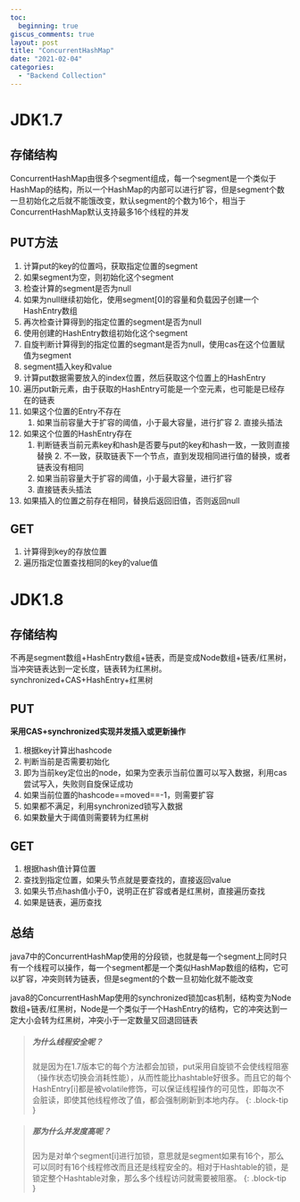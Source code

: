 ```yaml
---
toc:
  beginning: true
giscus_comments: true
layout: post
title: "ConcurrentHashMap"
date: "2021-02-04"
categories: 
  - "Backend Collection"
---
```



# JDK1.7
## 存储结构
ConcurrentHashMap由很多个segment组成，每一个segment是一个类似于HashMap的结构，所以一个HashMap的内部可以进行扩容，但是segment个数一旦初始化之后就不能饿改变，默认segment的个数为16个，相当于ConcurrentHashMap默认支持最多16个线程的并发

## PUT方法
1. 计算put的key的位置吗，获取指定位置的segment
2. 如果segment为空，则初始化这个segment
  1. 检查计算的segment是否为null
  2. 如果为null继续初始化，使用segment[0]的容量和负载因子创建一个HashEntry数组
  3. 再次检查计算得到的指定位置的segment是否为null
  4. 使用创建的HashEntry数组初始化这个segment
  5. 自旋判断计算得到的指定位置的segmant是否为null，使用cas在这个位置赋值为segment
3. segment插入key和value
4. 计算put数据需要放入的index位置，然后获取这个位置上的HashEntry
5. 遍历put新元素，由于获取的HashEntry可能是一个空元素，也可能是已经存在的链表
  1. 如果这个位置的Entry不存在
        1. 如果当前容量大于扩容的阈值，小于最大容量，进行扩容
            2. 直接头插法
  2. 如果这个位置的HashEntry存在
        1. 判断链表当前元素key和hash是否要与put的key和hash一致，一致则直接替换
            2. 不一致，获取链表下一个节点，直到发现相同进行值的替换，或者链表没有相同
      1. 如果当前容量大于扩容的阈值，小于最大容量，进行扩容
      2. 直接链表头插法
6. 如果插入的位置之前存在相同，替换后返回旧值，否则返回null


## GET
1. 计算得到key的存放位置
2. 遍历指定位置查找相同的key的value值


# JDK1.8
## 存储结构
不再是segment数组+HashEntry数组+链表，而是变成Node数组+链表/红黑树，当冲突链表达到一定长度，链表转为红黑树。synchronized+CAS+HashEntry+红黑树


## PUT
**采用CAS+synchronized实现并发插入或更新操作**

1. 根据key计算出hashcode
2. 判断当前是否需要初始化
3. 即为当前key定位出的node，如果为空表示当前位置可以写入数据，利用cas尝试写入，失败则自旋保证成功
4. 如果当前位置的hashcode==moved==-1，则需要扩容
5. 如果都不满足，利用synchronized锁写入数据
6. 如果数量大于阈值则需要转为红黑树


## GET
1. 根据hash值计算位置
2. 查找到指定位置，如果头节点就是要查找的，直接返回value
3. 如果头节点hash值小于0，说明正在扩容或者是红黑树，直接遍历查找
4. 如果是链表，遍历查找


## 总结
java7中的ConcurrentHashMap使用的分段锁，也就是每一个segment上同时只有一个线程可以操作，每一个segment都是一个类似HashMap数组的结构，它可以扩容，冲突则转为链表，但是segment的个数一旦初始化就不能改变

java8的ConcurrentHashMap使用的synchronized锁加cas机制，结构变为Node数组+链表/红黑树，Node是一个类似于一个HashEntry的结构，它的冲突达到一定大小会转为红黑树，冲突小于一定数量又回退回链表

>##### 为什么线程安全呢？
>
>就是因为在1.7版本它的每个方法都会加锁，put采用自旋锁不会使线程阻塞（操作状态切换会消耗性能），从而性能比hashtable好很多。而且它的每个HashEntry[i]都是被volatile修饰，可以保证线程操作的可见性，即每次不会脏读，即使其他线程修改了值，都会强制刷新到本地内存。
>{: .block-tip }

>##### 那为什么并发度高呢？
>
>因为是对单个segment[i]进行加锁，意思就是segment如果有16个，那么可以同时有16个线程修改而且还是线程安全的。相对于Hashtable的锁，是锁定整个Hashtable对象，那么多个线程访问就需要被阻塞。
>{: .block-tip }


​         

​      
